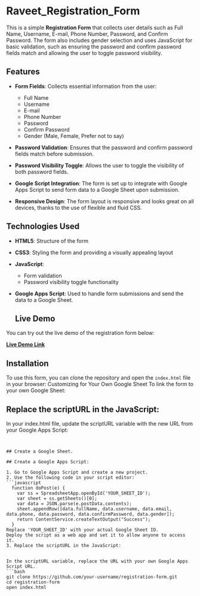 # Raveet_Registration_Form

This is a simple **Registration Form** that collects user details such as Full Name, Username, E-mail, Phone Number, Password, and Confirm Password. The form also includes gender selection and uses JavaScript for basic validation, such as ensuring the password and confirm password fields match and allowing the user to toggle password visibility.

## Features

- **Form Fields**: Collects essential information from the user:
  - Full Name
  - Username
  - E-mail
  - Phone Number
  - Password
  - Confirm Password
  - Gender (Male, Female, Prefer not to say)
  
- **Password Validation**: Ensures that the password and confirm password fields match before submission.

- **Password Visibility Toggle**: Allows the user to toggle the visibility of both password fields.

- **Google Script Integration**: The form is set up to integrate with Google Apps Script to send form data to a Google Sheet upon submission.

- **Responsive Design**: The form layout is responsive and looks great on all devices, thanks to the use of flexible and fluid CSS.

## Technologies Used

- **HTML5**: Structure of the form
- **CSS3**: Styling the form and providing a visually appealing layout
- **JavaScript**: 
  - Form validation
  - Password visibility toggle functionality
- **Google Apps Script**: Used to handle form submissions and send the data to a Google Sheet.

  ## Live Demo

You can try out the live demo of the registration form below:

[**Live Demo Link**]([https://your-demo-link.com](https://raveetsingh.github.io/raveet_registration_form/))

## Installation

To use this form, you can clone the repository and open the `index.html` file in your browser:
Customizing for Your Own Google Sheet
To link the form to your own Google Sheet:

## Replace the scriptURL in the JavaScript:

In your index.html file, update the scriptURL variable with the new URL from your Google Apps Script:
 ```const scriptURL = 'YOUR_GOOGLE_APPS_SCRIPT_URL';


## Create a Google Sheet.

## Create a Google Apps Script:

1. Go to Google Apps Script and create a new project.
2. Use the following code in your script editor:
 ```javascript
   function doPost(e) {
     var ss = SpreadsheetApp.openById('YOUR_SHEET_ID');
     var sheet = ss.getSheets()[0];
     var data = JSON.parse(e.postData.contents);
     sheet.appendRow([data.fullName, data.username, data.email, data.phone, data.password, data.confirmPassword, data.gender]);
     return ContentService.createTextOutput("Success");
   }
Replace 'YOUR_SHEET_ID' with your actual Google Sheet ID.
Deploy the script as a web app and set it to allow anyone to access it.
3. Replace the scriptURL in the JavaScript:


In the scriptURL variable, replace the URL with your own Google Apps Script URL.
```bash
git clone https://github.com/your-username/registration-form.git
cd registration-form
open index.html
